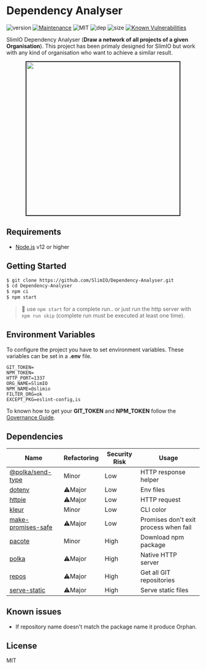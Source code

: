 # Dependency Analyser
![version](https://img.shields.io/badge/dynamic/json.svg?url=https://raw.githubusercontent.com/SlimIO/Dependency-Analyser/master/package.json&query=$.version&label=Version)
[![Maintenance](https://img.shields.io/badge/Maintained%3F-yes-green.svg)](https://github.com/SlimIO/Dependency-Analyser/commit-activity)
![MIT](https://img.shields.io/github/license/mashape/apistatus.svg)
![dep](https://img.shields.io/david/SlimIO/Dependency-Analyser.svg)
![size](https://img.shields.io/github/languages/code-size/SlimIO/Dependency-Analyser.svg)
[![Known Vulnerabilities](https://snyk.io//test/github/SlimIO/Dependency-Analyser/badge.svg?targetFile=package.json)](https://snyk.io//test/github/SlimIO/Dependency-Analyser?targetFile=package.json)

SlimIO Dependency Analyser (**Draw a network of all projects of a given Organisation**). This project has been primaly designed for SlimIO but work with any kind of organisation who want to achieve a similar result.

<p align="center">
    <img src="https://media.discordapp.net/attachments/359783689040953354/622219583121784893/unknown.png" height="400" style="border: 2px solid #212121">
</p>

## Requirements
- [Node.js](https://nodejs.org/en/) v12 or higher

## Getting Started

```bash
$ git clone https://github.com/SlimIO/Dependency-Analyser.git
$ cd Dependency-Analyser
$ npm ci
$ npm start
```

> 👀 use `npm start` for a complete run.. or just run the http server with `npm run skip` (complete run must be executed at least one time).

## Environment Variables

To configure the project you have to set environment variables. These variables can be set in a **.env** file.
```
GIT_TOKEN=
NPM_TOKEN=
HTTP_PORT=1337
ORG_NAME=SlimIO
NPM_NAME=@slimio
FILTER_ORG=ok
EXCEPT_PKG=eslint-config,is
```

To known how to get your **GIT_TOKEN** and **NPM_TOKEN** follow the [Governance Guide](https://github.com/SlimIO/Governance/blob/master/docs/tooling.md#environment-variables).

## Dependencies

|Name|Refactoring|Security Risk|Usage|
|---|---|---|---|
|[@polka/send-type](https://github.com/lukeed/polka)|Minor|Low|HTTP response helper|
|[dotenv](https://github.com/motdotla/dotenv#readme)|⚠️Major|Low|Env files|
|[httpie](https://github.com/lukeed/httpie#readme)|⚠️Major|Low|HTTP request|
|[kleur](https://github.com/lukeed/kleur#readme)|Minor|Low|CLI color|
|[make-promises-safe](https://github.com/mcollina/make-promises-safe#readme)|⚠️Major|Low|Promises don't exit process when fail|
|[pacote](https://github.com/zkat/pacote#readme)|Minor|High|Download npm package|
|[polka](https://github.com/lukeed/polka)|⚠️Major|High|Native HTTP server|
|[repos](https://github.com/jonschlinkert/repos)|⚠️Major|High|Get all GIT repositories|
|[serve-static](https://github.com/expressjs/serve-static#readme)|⚠️Major|High|Serve static files|


## Known issues
- If repository name doesn't match the package name it produce Orphan.

## License
MIT
